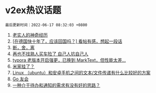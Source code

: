 # v2ex热议话题

`最后更新时间：2022-06-17 08:32:03 +0800`

1. [老实人的神奇经历](https://www.v2ex.com/t/859962)
1. [[在德国快十年了，应该回国吗？] 看帖有感，想起一段话](https://www.v2ex.com/t/859933)
1. [断，舍，离](https://www.v2ex.com/t/860059)
1. [再也不找熟人买车险了 自己人坑自己人](https://www.v2ex.com/t/859948)
1. [typora 老版本开启强更，已换到 MarkText，但性能太差…](https://www.v2ex.com/t/860011)
1. [米家挂了？](https://www.v2ex.com/t/860117)
1. [Linux （ubuntu）和安卓手机之间的文本/文件传递有什么比较好的方案](https://www.v2ex.com/t/859938)
1. [Go 友会](https://www.v2ex.com/t/859970)
1. [一种介于待办和通知的需求有没有好的思路？](https://www.v2ex.com/t/859954)

